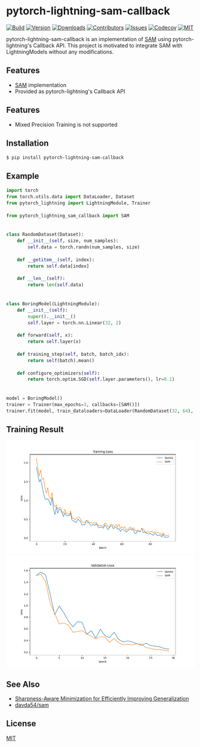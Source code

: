 # pytorch-lightning-sam-callback
[![Build][build-shiled]][build-url]
[![Version][version-shield]][version-url]
[![Downloads][download-shield]][download-url]
[![Contributors][contributors-shield]][contributors-url]
[![Issues][issues-shield]][issues-url]
[![Codecov][codecov-shield]][codecov-url]
[![MIT][license-shield]][license-url]

pytorch-lightning-sam-callback is an implementation of [SAM](https://arxiv.org/abs/2010.01412) using pytorch-lightning's Callback API.
This project is motivated to integrate SAM with LightningModels without any modifications.

## Features
* [SAM](https://arxiv.org/abs/2010.01412) implementation
* Provided as pytorch-lightning's Callback API

## Features
* Mixed Precision Training is not supported

## Installation
```
$ pip install pytorch-lightning-sam-callback
```

## Example
```python
import torch
from torch.utils.data import DataLoader, Dataset
from pytorch_lightning import LightningModule, Trainer

from pytorch_lightning_sam_callback import SAM


class RandomDataset(Dataset):
    def __init__(self, size, num_samples):
        self.data = torch.randn(num_samples, size)

    def __getitem__(self, index):
        return self.data[index]

    def __len__(self):
        return len(self.data)


class BoringModel(LightningModule):
    def __init__(self):
        super().__init__()
        self.layer = torch.nn.Linear(32, 2)

    def forward(self, x):
        return self.layer(x)

    def training_step(self, batch, batch_idx):
        return self(batch).mean()

    def configure_optimizers(self):
        return torch.optim.SGD(self.layer.parameters(), lr=0.1)


model = BoringModel()
trainer = Trainer(max_epochs=3, callbacks=[SAM()])
trainer.fit(model, train_dataloaders=DataLoader(RandomDataset(32, 64), batch_size=2))
```

## Training Result
![training_loss](https://github.com/ar90n/pytorch-lightning-sam-callback/blob/assets/images/training_loss.png?raw=true)
![validation_loss](https://github.com/ar90n/pytorch-lightning-sam-callback/blob/assets/images/validation_loss.png)

## See Also
* [Sharpness-Aware Minimization for Efficiently Improving Generalization](https://arxiv.org/abs/2010.01412)
* [davda54/sam](https://github.com/davda54/sam)

## License
[MIT](https://github.com/ar90n/pytorch-lightning-sam-callback/blob/main/LICENSE)

[download-shield]: https://img.shields.io/pypi/dm/pytorch-lightning-sam-callback?style=flat
[download-url]: https://pypi.org/project/pytorch-lightning-sam-callback/
[version-shield]: https://img.shields.io/pypi/v/pytorch-lightning-sam-callback?style=flat
[version-url]: https://pypi.org/project/pytorch-lightning-sam-callback/
[build-shiled]: https://img.shields.io/github/workflow/status/ar90n/pytorch-lightning-sam-callback/CI%20testing/main
[build-url]: https://github.com/ar90n/pytorch-lightning-sam-callback/actions/workflows/ci-testing.yml
[contributors-shield]: https://img.shields.io/github/contributors/ar90n/pytorch-lightning-sam-callback.svg?style=flat
[contributors-url]: https://github.com/ar90n/pytorch-lightning-sam-callback/graphs/contributors
[issues-shield]: https://img.shields.io/github/issues/ar90n/pytorch-lightning-sam-callback.svg?style=flat
[issues-url]: https://github.com/ar90n/pytorch-lightning-sam-callback/issues
[license-shield]: https://img.shields.io/github/license/ar90n/pytorch-lightning-sam-callback.svg?style=flat
[license-url]: https://github.com/ar90n/pytorch-lightning-sam-callback/blob/main/LICENSE
[codecov-shield]: https://codecov.io/gh/ar90n/pytorch-lightning-sam-callback/branch/main/graph/badge.svg?token=8GKU96ODLY
[codecov-url]: https://codecov.io/gh/ar90n/pytorch-lightning-sam-callback

